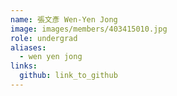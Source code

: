```yaml
---
name: 張文彥 Wen-Yen Jong 
image: images/members/403415010.jpg 
role: undergrad
aliases:
  - wen yen jong
links:
  github: link_to_github 
---
```

